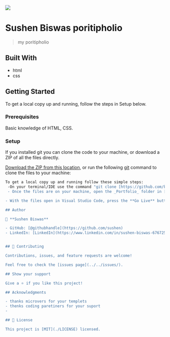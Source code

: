 ![](https://img.shields.io/badge/Microverse-blueviolet)

# Sushen Biswas poritipholio

> my poritipholio


## Built With

- html
- css

## Getting Started
To get a local copy up and running, follow the steps in Setup below.

### Prerequisites
Basic knowledge of HTML, CSS.

### Setup
If you installed git you can clone the code to your machine, or download a ZIP of all the files directly.

[Download the ZIP from this location](https://github.com/bernabasy/hello-microvers-frist-project/archive/refs/heads/master.zip), or run the following [git](https://git-scm.com/downloads) command to clone the files to your machine:

```bash
To get a local copy up and running follow these simple steps:
 -On your terminal/IDE use the command "git clone [https://github.com/bernabasy/poritipholio.git"](https://github.com/bernabasy/poritipholio.git) "
 - Once the files are on your machine, open the _Portfolio_ folder in [Visual Studio Code](https://code.visualstudio.com/)

- With the files open in Visual Studio Code, press the **Go Live** button at the bottom of the window to launch the files with [Live Server](https://marketplace.visualstudio.com/items?itemName=ritwickdey.LiveServer).

## Author

👤 **Sushen Biswas**

- GitHub: [@githubhandle](https://github.com/sushen)
- LinkedIn: [LinkedIn](https://www.linkedin.com/in/sushen-biswas-67672572/)


## 🤝 Contributing

Contributions, issues, and feature requests are welcome!

Feel free to check the [issues page](../../issues/).

## Show your support

Give a ⭐️ if you like this project!

## Acknowledgments

- thanks microvers for your templets
- thenks coding paretiners for your suport
-

## 📝 License

This project is [MIT](./LICENSE) licensed.
